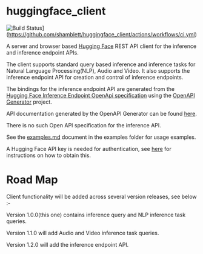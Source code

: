 # huggingface_client
![Build Status](https://github.com/shamblett/huggingface_client/actions/workflows/ci.yml/badge.svg)](https://github.com/shamblett/huggingface_client/actions/workflows/ci.yml)

A server and browser based [Hugging Face](https://huggingface.co/) REST API client for the inference and inference endpoint APIs.

The client supports standard query based inference and inference tasks for Natural Language Processing(NLP),
Audio and Video. It also supports the inference endpoint API for creation and control of inference endpoints.

The bindings for the inference endpoint API are generated from the [Hugging Face Inference Endpoint OpenApi specification](lib/src/openapi/spec/openapi.json)
using the [OpenAPI Generator](https://openapi-generator.tech) project.

API documentation generated by the OpenAPI Generator can be found [here](lib/src/openapi/doc).

There is no such Open API specification for the inference API.

See the [examples.md](example/example.md) document in the examples folder for usage examples.

A Hugging Face API key is needed for authentication, see [here](https://huggingface.co/docs/api-inference/quicktour) for
instructions on how to obtain this.

# Road Map

Client functionality will be added across several version releases, see below :-

Version 1.0.0(this one) contains inference query and NLP inference task queries.

Version 1.1.0 will add Audio and Video inference task queries.

Version 1.2.0 will add the inference endpoint API.